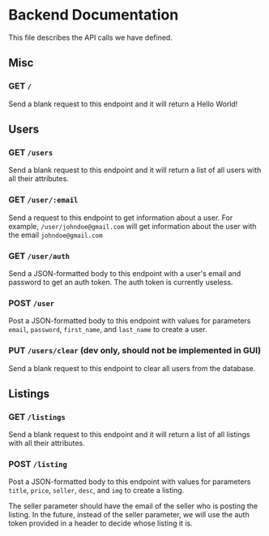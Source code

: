 # Backend Documentation

This file describes the API calls we have defined.

## Misc

### GET `/`

Send a blank request to this endpoint and it will return a Hello World!

## Users

### GET `/users`

Send a blank request to this endpoint and it will return a list of all users with all their attributes.

### GET `/user/:email`

Send a request to this endpoint to get information about a user. For example, `/user/johndoe@gmail.com` will get information about the user with the email `johndoe@gmail.com`

### GET `/user/auth`

Send a JSON-formatted body to this endpoint with a user's email and password to get an auth token. The auth token is currently useless.

### POST `/user`

Post a JSON-formatted body to this endpoint with values for parameters `email`, `password`, `first_name`, and `last_name` to create a user.

### PUT `/users/clear` (dev only, should not be implemented in GUI)

Send a blank request to this endpoint to clear all users from the database.

## Listings

### GET `/listings`

Send a blank request to this endpoint and it will return a list of all listings with all their attributes.

### POST `/listing`

Post a JSON-formatted body to this endpoint with values for parameters `title`, `price`, `seller`, `desc`, and `img` to create a listing.

The seller parameter should have the email of the seller who is posting the listing. In the future, instead of the seller parameter, we will use the auth token provided in a header to decide whose listing it is.
